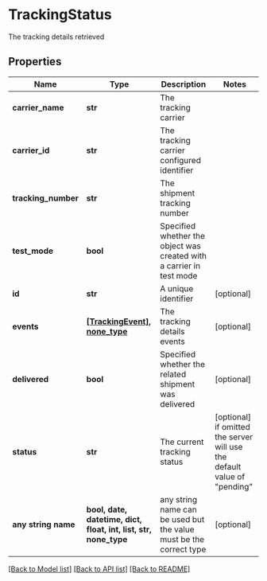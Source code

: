 # TrackingStatus

The tracking details retrieved

## Properties
Name | Type | Description | Notes
------------ | ------------- | ------------- | -------------
**carrier_name** | **str** | The tracking carrier | 
**carrier_id** | **str** | The tracking carrier configured identifier | 
**tracking_number** | **str** | The shipment tracking number | 
**test_mode** | **bool** | Specified whether the object was created with a carrier in test mode | 
**id** | **str** | A unique identifier | [optional] 
**events** | [**[TrackingEvent], none_type**](TrackingEvent.md) | The tracking details events | [optional] 
**delivered** | **bool** | Specified whether the related shipment was delivered | [optional] 
**status** | **str** | The current tracking status | [optional]  if omitted the server will use the default value of "pending"
**any string name** | **bool, date, datetime, dict, float, int, list, str, none_type** | any string name can be used but the value must be the correct type | [optional]

[[Back to Model list]](../README.md#documentation-for-models) [[Back to API list]](../README.md#documentation-for-api-endpoints) [[Back to README]](../README.md)


